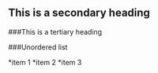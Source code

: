 ## This is a secondary heading
###This is a tertiary heading


###Unordered list

*item 1
*item 2
*item 3
